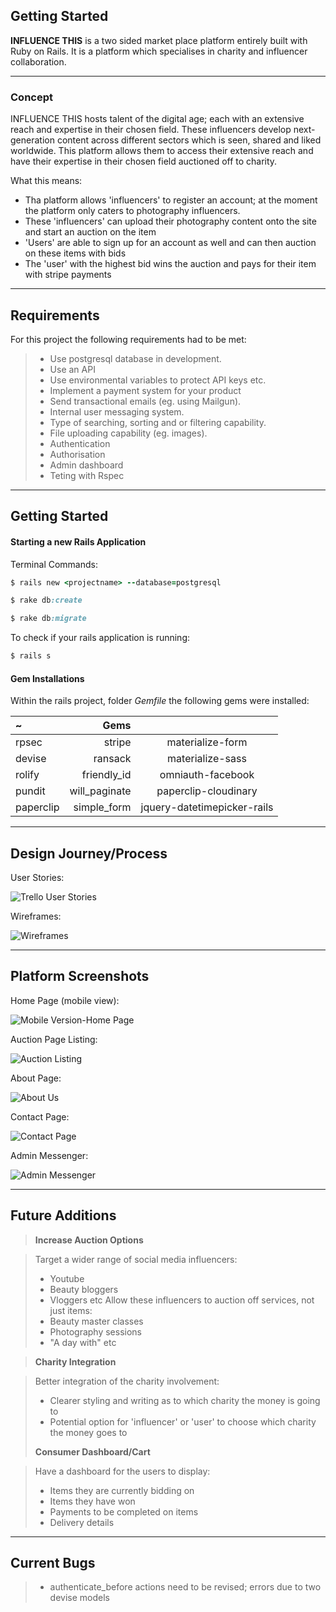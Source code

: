 
**Getting Started**
-------------
**INFLUENCE THIS** is a two sided market place platform entirely built with Ruby on Rails. It is a platform which specialises in charity and influencer collaboration.

----------

### Concept

INFLUENCE THIS hosts talent of the digital age; each with an extensive reach and expertise in their chosen field. These influencers develop next-generation content across different sectors which is seen, shared and liked worldwide. This platform allows them to access their extensive reach and have their expertise in their chosen field auctioned off to charity.

What this means:

- Tha platform allows 'influencers' to register an account; at the moment the platform only caters to photography influencers.
- These 'influencers' can upload their photography content onto the site and start an auction on the item
- 'Users' are able to sign up for an account as well and can then auction on these items with bids
- The 'user' with the highest bid wins the auction and pays for their item with stripe payments

----------

Requirements
-------------

For this project the following requirements had to be met:


>- Use postgresql database in development.
>- Use an API
>- Use environmental variables to protect API keys etc.
>- Implement a payment system for your product
>- Send transactional emails (eg. using Mailgun).
>- Internal user messaging system.
>- Type of searching, sorting and or filtering capability.
>- File uploading capability (eg. images).
>- Authentication
>- Authorisation
>- Admin dashboard
>- Teting with Rspec

----------

**Getting Started**
-------------

#### Starting a new Rails Application
Terminal Commands:
```ruby
$ rails new <projectname> --database=postgresql
```
```ruby
$ rake db:create
```
```ruby
$ rake db:migrate
```
To check  if your rails application is running:
```ruby
$ rails s
```
#### Gem Installations

Within the rails project, folder  *Gemfile* the following gems were installed:

| ~    | Gems | 	 |
| :------- | ----: | :---: |
| rpsec | stripe |  materialize-form   |
| devise | ransack  |  materialize-sass  |
| rolify    |  friendly_id  |  omniauth-facebook  |
| pundit     |   will_paginate |  paperclip-cloudinary |
| paperclip    |  simple_form  | jquery-datetimepicker-rails  |


----------
**Design Journey/Process**
-------------

User Stories:

![Trello User Stories](https://lh3.googleusercontent.com/V8KVsDm3yyw2-ZoaDIHGH_oh0NAf_70Wg5KYLSvpcWP6qxFGU08gPb4yntsBzpB1Ig0bLd8=s0 "TrelloInfluenceThis.png")

Wireframes:

![Wireframes](https://lh3.googleusercontent.com/-MeL7blK2nHA/WP70es5z8bI/AAAAAAAAAD4/uY4J5upPWdMv0jH0Jyf6TI34lCrFaSAlwCLcB/s850/IMG_1117.JPG "IMG_1117.JPG")

----------
**Platform Screenshots**
-------------
Home Page (mobile view):

![Mobile Version-Home Page](https://lh3.googleusercontent.com/-tBczEQyPyWQ/WP9OYfyJ75I/AAAAAAAAAEg/i_bEdp8Z1X48b7poV9acLaSWeW0MnwcCACLcB/s900/FullSizeRender+%25282%2529.jpg "FullSizeRender &#40;2&#41;.jpg")

Auction Page Listing:

![Auction Listing](https://lh3.googleusercontent.com/-VXH7DWwOmYc/WQ6bhGMMBVI/AAAAAAAAAJI/-fUGZ-2tP3EHREBoIBmgpVDqJCf6KT0MACLcB/s800/Screen+Shot+2017-05-07+at+1.57.12+pm.png "Screen Shot 2017-05-07 at 1.57.12 pm.png")

About Page:

![About Us](https://lh3.googleusercontent.com/-YJxDu7N67Xo/WQ6bnykyBLI/AAAAAAAAAJQ/DZABrScLSIMve8bUkCwYnRfGe5lUISKFACLcB/s800/Screen+Shot+2017-05-07+at+1.57.34+pm.png "Screen Shot 2017-05-07 at 1.57.34 pm.png")

Contact Page:

![Contact Page](https://lh3.googleusercontent.com/-pN-F9Admkk8/WQ6buNd_0VI/AAAAAAAAAJY/9gBF6JyAsH010ZONRdM1FE_EtSSQtGNkgCLcB/s800/Screen+Shot+2017-05-07+at+1.57.53+pm.png "Screen Shot 2017-05-07 at 1.57.53 pm.png")

Admin Messenger:

![Admin Messenger](https://lh3.googleusercontent.com/-E1HZlx1Zgyg/WQ6ca3ALDVI/AAAAAAAAAJ0/kyVKL4a22KQ1jEZCJZApCW0Da6eLGTxSQCLcB/s800/Screen+Shot+2017-05-07+at+2.02.28+pm.png "Screen Shot 2017-05-07 at 2.02.28 pm.png")

----------
**Future Additions**
-------------

> **Increase Auction Options**

> Target a wider range of social media influencers:
>- Youtube
>- Beauty bloggers
>- Vloggers etc
> Allow these influencers to auction off services, not just items:
> - Beauty master classes
>- Photography sessions
>- "A day with" etc

> **Charity Integration**

> Better integration of the charity involvement:
>- Clearer styling and writing as to which charity the money is going to
>- Potential option for 'influencer' or 'user' to choose which charity the money goes to
>
> **Consumer Dashboard/Cart**

> Have a dashboard for the users to display:
>- Items they are currently bidding on
>- Items they have won
>- Payments to be completed on items
>- Delivery details

----------
**Current Bugs**
-------------

>- authenticate_before actions need to be revised; errors due to two devise models
>
